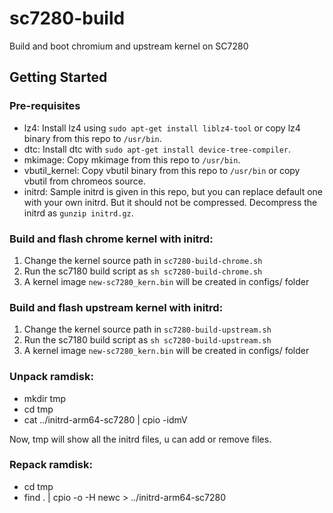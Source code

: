 # sc7280-build
Build and boot chromium and upstream kernel on SC7280

## Getting Started

### Pre-requisites

* lz4: Install lz4 using `sudo apt-get install liblz4-tool` or copy lz4 binary from this repo to `/usr/bin`.
* dtc: Install dtc with `sudo apt-get install device-tree-compiler`.
* mkimage: Copy mkimage from this repo to `/usr/bin`.
* vbutil_kernel: Copy vbutil binary from this repo to `/usr/bin` or copy vbutil from chromeos source.
* initrd: Sample initrd is given in this repo, but you can replace default one with your own initrd.
          But it should not be compressed. Decompress the initrd as `gunzip initrd.gz`.

### Build and flash chrome kernel with initrd:

1. Change the kernel source path in `sc7280-build-chrome.sh`
2. Run the sc7180 build script as `sh sc7280-build-chrome.sh`
3. A kernel image `new-sc7280_kern.bin` will be created in configs/ folder

### Build and flash upstream kernel with initrd:

1. Change the kernel source path in `sc7280-build-upstream.sh`
2. Run the sc7180 build script as `sh sc7280-build-upstream.sh`
3. A kernel image `new-sc7280_kern.bin` will be created in configs/ folder

### Unpack ramdisk:

* mkdir tmp
* cd tmp
* cat ../initrd-arm64-sc7280 | cpio -idmV

Now, tmp will show all the initrd files, u can add or remove files.

### Repack ramdisk:

* cd tmp
* find . | cpio -o -H newc > ../initrd-arm64-sc7280
